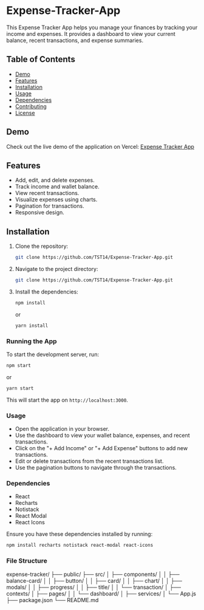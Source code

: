 # Expense-Tracker-App
This Expense Tracker App helps you manage your finances by tracking your income and expenses. It provides a dashboard to view your current balance, recent transactions, and expense summaries.

## Table of Contents

- [Demo](#demo)
- [Features](#features)
- [Installation](#installation)
- [Usage](#usage)
- [Dependencies](#dependencies)
- [Contributing](#contributing)
- [License](#license)

## Demo

Check out the live demo of the application on Vercel: [Expense Tracker App](https://expense-tracker-app-ruby.vercel.app/)

## Features

- Add, edit, and delete expenses.
- Track income and wallet balance.
- View recent transactions.
- Visualize expenses using charts.
- Pagination for transactions.
- Responsive design.

## Installation

1. Clone the repository:

   ```bash
   git clone https://github.com/TST14/Expense-Tracker-App.git
   ```
   
2. Navigate to the project directory:

    ```sh
    git clone https://github.com/TST14/Expense-Tracker-App.git
    ```

3. Install the dependencies:

    ```sh
    npm install
    ```

    or

    ```sh
    yarn install
    ```

### Running the App

To start the development server, run:

```sh
npm start
```
or
```sh
yarn start
```

This will start the app on `http://localhost:3000`.

### Usage

* Open the application in your browser.
* Use the dashboard to view your wallet balance, expenses, and recent transactions.
* Click on the "+ Add Income" or "+ Add Expense" buttons to add new transactions.
* Edit or delete transactions from the recent transactions list.
* Use the pagination buttons to navigate through the transactions.

### Dependencies

* React
* Recharts
* Notistack
* React Modal
* React Icons

Ensure you have these dependencies installed by running:

```bash
npm install recharts notistack react-modal react-icons
```

### File Structure

expense-tracker/
├── public/
├── src/
│   ├── components/
│   │   ├── balance-card/
│   │   ├── button/
│   │   ├── card/
│   │   ├── chart/
│   │   ├── modals/
│   │   ├── progress/
│   │   ├── title/
│   │   └── transaction/
│   ├── contexts/
│   ├── pages/
│   │   └── dashboard/
│   ├── services/
│   └── App.js
├── package.json
└── README.md

